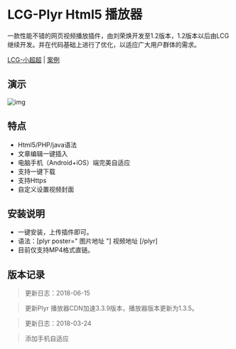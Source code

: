 # LCG-Plyr Html5 播放器

一款性能不错的网页视频播放插件，由刘荣焕开发至1.2版本，1.2版本以后由LCG 继续开发。并在代码基础上进行了优化，以适应广大用户群体的需求。

[LCG-小超超](https://www.lion-r.com "LCG") | [案例](https://www.lion-r.com/n "LCG-plyr")

## 演示

![img](https://www.kzwr.com/kzwrfs?fid=0bbb75cfcd1fka9v7j.gif "Plyr-Demo")


## 特点

* Html5/PHP/java语法
* 文章编辑一键插入
* 电脑手机（Android+iOS）端完美自适应
* 支持一键下载
* 支持Https
* 自定义设置视频封面

## 安装说明

* 一键安装，上传插件即可。
* 语法：[plyr poster=" 图片地址 "] 视频地址 [/plyr]
* 目前仅支持MP4格式直链。

## 版本记录

> 更新日志：2018-06-15

> 更新Plyr 播放器CDN加速3.3.9版本，播放器版本更新为1.3.5。

> 更新日志：2018-03-24

> 添加手机自适应
